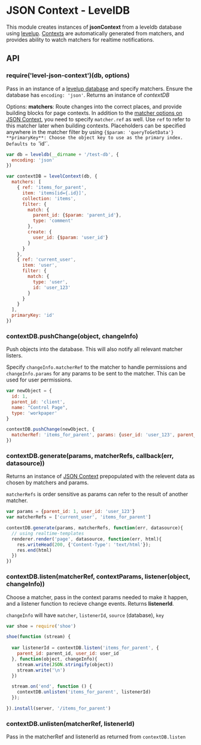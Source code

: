 JSON Context - LevelDB
===

This module creates instances of **jsonContext** from a leveldb database using [levelup](https://github.com/rvagg/node-levelup). [Contexts](https://github.com/mmckegg/json-context) are automatically generated from matchers, and provides ability to watch matchers for realtime notifications.

## API

### require('level-json-context')(db, options)

Pass in an instance of a [levelup database](https://github.com/rvagg/node-levelup) and specify matchers. Ensure the database has `encoding: 'json'`. Returns an instance of *contextDB*

Options:
  **matchers**: Route changes into the correct places, and provide building blocks for page contexts. In addition to the [matcher options on JSON Context](https://github.com/mmckegg/json-context#matchers), you need to specify `matcher.ref` as well. Use `ref` to refer to this matcher later when building contexts. Placeholders can be specified anywhere in the matcher filter by using `{$param: 'queryToGetData'}
  **primaryKey**: Choose the object key to use as the primary index. Defaults to `'id'`. 


```js
var db = leveldb(__dirname + '/test-db', {
  encoding: 'json'
})

var contextDB = levelContext(db, {
  matchers: [
    { ref: 'items_for_parent',
      item: 'items[id={.id}]',
      collection: 'items',
      filter: {
        match: {
          parent_id: {$param: 'parent_id'},
          type: 'comment'
        },
        create: {
          user_id: {$param: 'user_id'}
        }
      }
    },
    { ref: 'current_user',
      item: 'user',
      filter: {
        match: {
          type: 'user',
          id: 'user_123'
        }
      }
    }
  ],
  primaryKey: 'id'
})
```

### contextDB.pushChange(object, changeInfo)

Push objects into the database. This will also notify all relevant matcher listers. 

Specify `changeInfo.matcherRef` to the matcher to handle permissions and `changeInfo.params` for any params to be sent to the matcher. This can be used for user permissions.

```js
var newObject = {
  id: 1,
  parent_id: 'client',
  name: "Control Page",
  type: 'workpaper'
}

contextDB.pushChange(newObject, {
  matcherRef: 'items_for_parent', params: {user_id: 'user_123', parent_id: 1}, source: 'user'
})
```


### contextDB.generate(params, matcherRefs, callback(err, datasource))

Returns an instance of [JSON Context](https://github.com/mmckegg/json-context) prepopulated with the relevent data as chosen by matchers and params.

`matcherRefs` is order sensitive as params can refer to the result of another matcher.

```js
var params = {parent_id: 1, user_id: 'user_123'}
var matcherRefs = ['current_user', 'items_for_parent']

contextDB.generate(params, matcherRefs, function(err, datasource){
  // using realtime-templates
  renderer.render('page', datasource, function(err, html){
    res.writeHead(200, {'Content-Type': 'text/html'});
    res.end(html)
  })
})
```

### contextDB.listen(matcherRef, contextParams, listener(object, changeInfo))

Choose a matcher, pass in the context params needed to make it happen, and a listener function to recieve change events. Returns **listenerId**.

`changeInfo` will have `matcher`, `listenerId`, `source` (database), `key`

```js
var shoe = require('shoe')

shoe(function (stream) {
  
  var listenerId = contextDB.listen('items_for_parent', {
    parent_id: parent_id, user_id: user_id
  }, function(object, changeInfo){
    stream.write(JSON.stringify(object))
    stream.write('\n')
  })

  stream.on('end', function () {
    contextDB.unlisten('items_for_parent', listenerId)
  });

}).install(server, '/items_for_parent')
```

### contextDB.unlisten(matcherRef, listenerId)

Pass in the matcherRef and listenerId as returned from `contextDB.listen`
